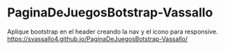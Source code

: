 # PaginaDeJuegosBotstrap-Vassallo
Aplique bootstrap en el header creando la nav y el icono para responsive.
https://svassallo4.github.io/PaginaDeJuegosBotstrap-Vassallo/

